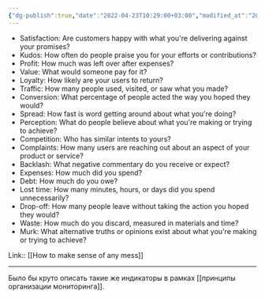 ```yaml
---
{"dg-publish":true,"date":"2022-04-23T10:29:00+03:00","modified_at":"2022-05-19T08:10:18+03:00","title":"Common indicators to measure","permalink":"/quotes/202204231029/","dgHomeLink":false,"dgPassFrontmatter":true}
---
```



- Satisfaction: Are customers happy with what you're delivering against your promises?
- Kudos: How often do people praise you for your efforts or contributions?
- Profit: How much was left over after expenses?
- Value: What would someone pay for it?
- Loyalty: How likely are your users to return?
- Traffic: How many people used, visited, or saw what you made?
- Conversion: What percentage of people acted the way you hoped they would?
- Spread: How fast is word getting around about what you're doing?
- Perception: What do people believe about what you're making or trying to achieve?
- Competition: Who has similar intents to yours?
- Complaints: How many users are reaching out about an aspect of your product or service?
- Backlash: What negative commentary do you receive or expect?
- Expenses: How much did you spend?
- Debt: How much do you owe?
- Lost time: How many minutes, hours, or days did you spend unnecessarily?
- Drop-off: How many people leave without taking the action you hoped they would?
- Waste: How much do you discard, measured in materials and time?
- Murk: What alternative truths or opinions exist about what you're making or trying to achieve?

Link:: [[How to make sense of any mess]]

---

Было бы круто описать такие же индикаторы в рамках [[принципы организации мониторинга]].
